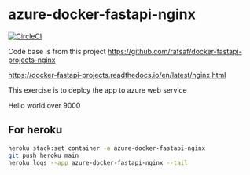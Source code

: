 # azure-docker-fastapi-nginx

[![CircleCI](https://dl.circleci.com/status-badge/img/gh/ray-chunkit-chung/azure-docker-fastapi-nginx/tree/main.svg?style=svg)](https://dl.circleci.com/status-badge/redirect/gh/ray-chunkit-chung/azure-docker-fastapi-nginx/tree/main)

Code base is from this project
<https://github.com/rafsaf/docker-fastapi-projects-nginx>

<https://docker-fastapi-projects.readthedocs.io/en/latest/nginx.html>

This exercise is to deploy the app to azure web service

Hello world over 9000



## For heroku

```bash
heroku stack:set container -a azure-docker-fastapi-nginx
git push heroku main
heroku logs --app azure-docker-fastapi-nginx --tail
```